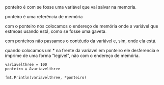 ponteiro é com se fosse uma variável que vai salvar na memoria.

ponteiro é uma referência de memória

com o ponteiro nós colocamos o endereço de memória onde a variável que estmoas usando está, como se fosse uma gaveta.

com ponteiros não passamos o contéudo da variável e, sim, onde ela está.

quando colocamos um \* na frente da varíavel em ponteiro ele desferencia e imprime de uma forma "legível", não com o endereço de memória.

    variavelthree = 100
    ponteiro = &variavelthree

    fmt.Println(variavelthree, *ponteiro)
